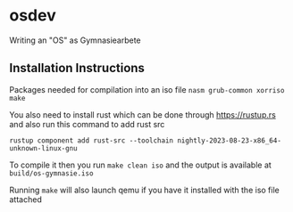 # osdev
Writing an "OS" as Gymnasiearbete

## Installation Instructions
Packages needed for compilation into an iso file
`nasm grub-common xorriso make`

You also need to install rust which can be done through https://rustup.rs and also run this command to add rust src

`rustup component add rust-src --toolchain nightly-2023-08-23-x86_64-unknown-linux-gnu`

To compile it then you run `make clean iso` and the output is available at `build/os-gymnasie.iso`

Running `make` will also launch qemu if you have it installed with the iso file attached
